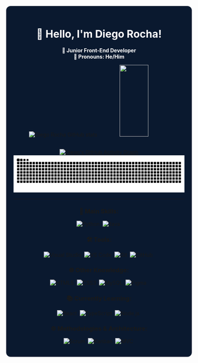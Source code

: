 <div align="center" style="background-color:#0a192f; padding: 20px; border-radius: 12px;">

<h1 align="center" style="color:#ffffff;">👋 Hello, I'm Diego Rocha!</h1>
<p align="center" style="color:#ffffff;">
  <strong>🚀 Junior Front-End Developer</strong><br/>
  <strong>🧔 Pronouns: He/Him</strong>
</p>

<div align="center">  
  <img width="49%" height="195px" src="https://github-readme-stats.vercel.app/api?username=diegorcserejo&show_icons=true&count_private=true&hide_border=true&include_all_commits=true&title_color=007bff&icon_color=007bff&text_color=c9d1d9&bg_color=0a192f" alt="Diego Rocha GitHub stats" /> 
  <img width="41%" height="195px" src="https://github-readme-stats.vercel.app/api/top-langs/?username=diegorcserejo&layout=compact&hide_border=true&include_all_commits=true&title_color=007bff&text_color=faf7fc&bg_color=0a192f" />
</div>

<br/>

[![Diego's GitHub Activity Graph](https://github-readme-activity-graph.vercel.app/graph?username=diegorcserejo&bg_color=0a192f&color=007bff&line=00bcd4&point=ffffff&area=true&hide_border=true)](https://github.com/ashutosh00710/github-readme-activity-graph)
![snake gif](https://github.com/diegorcserejo/diegorcserejo/blob/output/github-contribution-grid-snake.svg)

---

### 🧠 Main Skills:
![Python](https://img.shields.io/badge/-Python-0a192f?style=for-the-badge&logo=python)&nbsp;
![Java](https://img.shields.io/badge/-Java-0a192f?style=for-the-badge&logo=java)&nbsp;

### 🛠️ Tools:
![Visual Studio](https://img.shields.io/badge/-Visual%20Studio-0a192f?style=for-the-badge&logo=visual-studio)&nbsp;
![VS Code](https://img.shields.io/badge/-VS%20Code-0a192f?style=for-the-badge&logo=visual-studio-code)&nbsp;
![Git](https://img.shields.io/badge/-Git-0a192f?style=for-the-badge&logo=git)&nbsp;
![GitHub](https://img.shields.io/badge/-GitHub-0a192f?style=for-the-badge&logo=github)&nbsp;

### 🌐 Other Knowledge:
![HTML5](https://img.shields.io/badge/-HTML5-0a192f?style=for-the-badge&logo=html5)&nbsp;
![CSS3](https://img.shields.io/badge/-CSS3-0a192f?style=for-the-badge&logo=css3)&nbsp;
![MySQL](https://img.shields.io/badge/-MySQL-0a192f?style=for-the-badge&logo=mysql)&nbsp;
![Figma](https://img.shields.io/badge/-Figma-0a192f?style=for-the-badge&logo=figma)&nbsp;

### 📚 Currently Learning:
![React](https://img.shields.io/badge/-React-0a192f?style=for-the-badge&logo=react)&nbsp;
![TypeScript](https://img.shields.io/badge/-TypeScript-0a192f?style=for-the-badge&logo=typescript)&nbsp;
![Node.js](https://img.shields.io/badge/-Node.js-0a192f?style=for-the-badge&logo=nodedotjs)&nbsp;

### ⚙️ Methodologies & Architecture:
![Scrum](https://img.shields.io/badge/-Scrum-0a192f?style=for-the-badge&logo=scrumalliance&logoColor=white)&nbsp;
![Kanban](https://img.shields.io/badge/-Kanban-0a192f?style=for-the-badge&logo=trello&logoColor=white)&nbsp;
![MVC](https://img.shields.io/badge/-MVC-0a192f?style=for-the-badge&logo=three.js&logoColor=white)&nbsp;

</div>

